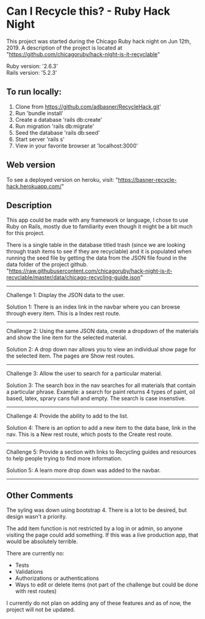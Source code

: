 # Can I Recycle this? - Ruby Hack Night

This project was started during the Chicago Ruby hack night on Jun 12th, 2019. A description of the project is located at "https://github.com/chicagoruby/hack-night-is-it-recyclable"

Ruby version: '2.6.3'  
Rails version: '5.2.3'

## To run locally:

1. Clone from https://github.com/adbasner/RecycleHack.git'
2. Run 'bundle install'
3. Create a database 'rails db:create'
4. Run migration 'rails db:migrate'
5. Seed the database 'rails db:seed'
6. Start server 'rails s'
7. View in your favorite browser at 'localhost:3000'

## Web version

To see a deployed version on heroku, visit:
"https://basner-recycle-hack.herokuapp.com/"

## Description

This app could be made with any framework or language, I chose to use Ruby on Rails, mostly due to familiarity even though it might be a bit much for this project.

There is a single table in the database titled trash (since we are looking through trash items to see if they are recyclable) and it is populated when running the seed file by getting the data from the JSON file found in the data folder of the project github. "https://raw.githubusercontent.com/chicagoruby/hack-night-is-it-recyclable/master/data/chicago-recycling-guide.json"
  
___
Challenge 1: Display the JSON data to the user.  

Solution 1: There is an index link in the navbar where you can browse through every item.  This is a Index rest route.
___
Challenge 2: Using the same JSON data, create a dropdown of the materials and show the line item for the selected material.  
  
Solution 2: A drop down nav allows you to view an individual show page for the selected item. The pages are Show rest routes.  
___
Challenge 3: Allow the user to search for a particular material.   
  
Solution 3: The search box in the nav searches for all materials that contain a particular phrase.  Example: a search for paint returns 4 types of paint, oil based, latex, sprary cans full and empty. The search is case insenstive.  
___
Challenge 4: Provide the ability to add to the list.     
  
Solution 4: There is an option to add a new item to the data base, link in the nav.  This is a New rest route, which posts to the Create rest route.  
___ 
Challenge 5: Provide a section with links to Recycling guides and resources to help people trying to find more information.  
  
Solution 5: A learn more drop down was added to the navbar.  
___
  
## Other Comments
The syling was down using bootstrap 4. There is a lot to be desired, but design wasn't a priority.

The add item function is not restricted by a log in or admin, so anyone visiting the page could add something.  If this was a live production app, that would be absolutely terrible.

There are currently no:
* Tests
* Validations
* Authorizations or authentications
* Ways to edit or delete items (not part of the challenge but could be done with rest routes)

I currently do not plan on adding any of these features and as of now, the project will not be updated.